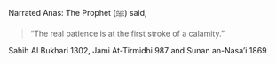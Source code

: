 Narrated Anas: The Prophet (ﷺ) said, 

>“The real patience is at the first stroke of a calamity.”

Sahih Al Bukhari 1302, Jami At-Tirmidhi 987 and Sunan an-Nasa’i 1869

